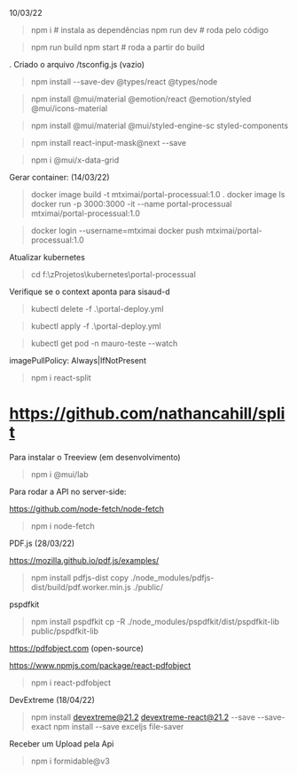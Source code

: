 10/03/22

> npm i         # instala as dependências
> npm run dev   # roda pelo código

> npm run build
> npm start       # roda a partir do build


. Criado o arquivo /tsconfig.js (vazio)

> npm install --save-dev @types/react @types/node

> npm install @mui/material @emotion/react @emotion/styled @mui/icons-material

> npm install @mui/material @mui/styled-engine-sc styled-components

> npm install react-input-mask@next --save

> npm i @mui/x-data-grid


Gerar container: (14/03/22)

  > docker image build -t mtximai/portal-processual:1.0 .
  > docker image ls
  > docker run -p 3000:3000 -it --name portal-processual mtximai/portal-processual:1.0

  > docker login --username=mtximai
  > docker push mtximai/portal-processual:1.0

Atualizar kubernetes

  > cd f:\zProjetos\kubernetes\portal-processual

  Verifique se o context aponta para sisaud-d

  > kubectl delete -f .\portal-deploy.yml
  
  > kubectl apply -f .\portal-deploy.yml

  > kubectl get pod -n mauro-teste --watch

  imagePullPolicy: Always|IfNotPresent


> npm i react-split
  # https://github.com/nathancahill/split


Para instalar o Treeview (em desenvolvimento)

  > npm i @mui/lab

Para rodar a API no server-side:
  
  https://github.com/node-fetch/node-fetch

  > npm i node-fetch

PDF.js (28/03/22)
  
  https://mozilla.github.io/pdf.js/examples/

  > npm install pdfjs-dist
  > copy ./node_modules/pdfjs-dist/build/pdf.worker.min.js ./public/

pspdfkit

  > npm install pspdfkit
  > cp -R ./node_modules/pspdfkit/dist/pspdfkit-lib public/pspdfkit-lib



https://pdfobject.com  (open-source)

https://www.npmjs.com/package/react-pdfobject

> npm i react-pdfobject

DevExtreme (18/04/22)
> npm install devextreme@21.2 devextreme-react@21.2 --save --save-exact
> npm install --save exceljs file-saver

Receber um Upload pela Api
> npm i formidable@v3


  
